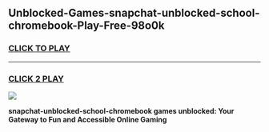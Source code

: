 
## Unblocked-Games-snapchat-unblocked-school-chromebook-Play-Free-98o0k
<h3>
<a href="https://premium76.site?title=snapchat-unblocked-school-chromebook&ref=23A">CLICK TO PLAY</a></h3>
<hr>

<h3>
<a href="https://premium76.site?title=snapchat-unblocked-school-chromebook&ref=23A">CLICK 2 PLAY</a>
  
</h3>

<a href="https://premium76.site?title=snapchat-unblocked-school-chromebook&ref=23A"><img src="https://clearcache.store/games.png"></a>


**snapchat-unblocked-school-chromebook games unblocked: Your Gateway to Fun and Accessible Online Gaming**
